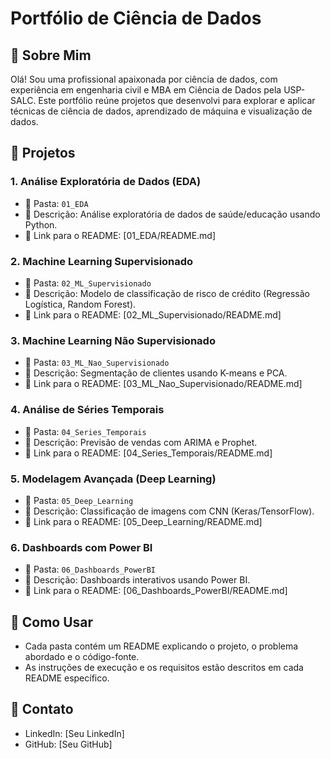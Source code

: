 # Portfólio de Ciência de Dados

## 👋 Sobre Mim

Olá! Sou uma profissional apaixonada por ciência de dados, com experiência em engenharia civil e MBA em Ciência de Dados pela USP-SALC. Este portfólio reúne projetos que desenvolvi para explorar e aplicar técnicas de ciência de dados, aprendizado de máquina e visualização de dados.

## 🚀 Projetos

### 1. Análise Exploratória de Dados (EDA)

* 📂 Pasta: `01_EDA`
* 📝 Descrição: Análise exploratória de dados de saúde/educação usando Python.
* 🔗 Link para o README: \[01\_EDA/README.md]

### 2. Machine Learning Supervisionado

* 📂 Pasta: `02_ML_Supervisionado`
* 📝 Descrição: Modelo de classificação de risco de crédito (Regressão Logística, Random Forest).
* 🔗 Link para o README: \[02\_ML\_Supervisionado/README.md]

### 3. Machine Learning Não Supervisionado

* 📂 Pasta: `03_ML_Nao_Supervisionado`
* 📝 Descrição: Segmentação de clientes usando K-means e PCA.
* 🔗 Link para o README: \[03\_ML\_Nao\_Supervisionado/README.md]

### 4. Análise de Séries Temporais

* 📂 Pasta: `04_Series_Temporais`
* 📝 Descrição: Previsão de vendas com ARIMA e Prophet.
* 🔗 Link para o README: \[04\_Series\_Temporais/README.md]

### 5. Modelagem Avançada (Deep Learning)

* 📂 Pasta: `05_Deep_Learning`
* 📝 Descrição: Classificação de imagens com CNN (Keras/TensorFlow).
* 🔗 Link para o README: \[05\_Deep\_Learning/README.md]

### 6. Dashboards com Power BI

* 📂 Pasta: `06_Dashboards_PowerBI`
* 📝 Descrição: Dashboards interativos usando Power BI.
* 🔗 Link para o README: \[06\_Dashboards\_PowerBI/README.md]

## 🚦 Como Usar

* Cada pasta contém um README explicando o projeto, o problema abordado e o código-fonte.
* As instruções de execução e os requisitos estão descritos em cada README específico.

## 📌 Contato

* LinkedIn: \[Seu LinkedIn]
* GitHub: \[Seu GitHub]
